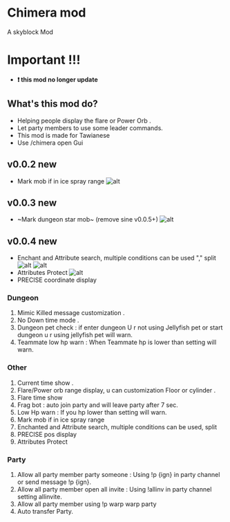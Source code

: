 # Chimera mod
A skyblock Mod 

# Important !!!
* **❗ this mod no longer update**

## What's this mod do?
* Helping people display the flare or Power Orb . 
* Let party members to use some leader commands.
* This mod is made for Tawianese
* Use /chimera open Gui

## v0.0.2 new 
* Mark mob if in ice spray range 
![alt](https://media.discordapp.net/attachments/900668261748867082/1129432987784716368/ice.png?width=1581&height=889)

## v0.0.3 new
* ~Mark dungeon star mob~ (remove sine v0.0.5+)
![alt](https://media.discordapp.net/attachments/900668261748867082/1129743002961711214/image.png?width=1581&height=889)

## v0.0.4 new 
*  Enchant and Attribute search, multiple conditions can be used "," split
![alt](https://media.discordapp.net/attachments/1051689830431600692/1130156915335364741/image.png?width=1581&height=889)
![alt](https://media.discordapp.net/attachments/876354100315439114/1130159699388534906/image.png?width=1581&height=889)
* Attributes Protect
![alt](https://media.discordapp.net/attachments/876354100315439114/1130437352142155826/2023-07-17_17.53.32.png?width=1581&height=889)
* PRECISE coordinate display


### Dungeon 
1. Mimic Killed message customization .
2. No Down time mode .
3. Dungeon pet check : if enter dungeon U r not using Jellyfish pet or start dungeon u r using jellyfish pet will warn.
4. Teammate low hp warn : When Teammate hp is lower than setting will warn.

### Other
1. Current time show .
2. Flare/Power orb range display, u can customization Floor or cylinder .
3. Flare time show 
4. Frag bot : auto join party and will leave party after 7 sec.
5. Low Hp warn : If you hp lower than setting will warn.
6. Mark mob if in ice spray range
7. Enchanted and Attribute search, multiple conditions can be used, split
8. PRECISE pos display
9. Attributes Protect

### Party
1. Allow all party member party someone : Using !p {ign} in party channel  or send message !p {ign}.
2. Allow all party member open all invite : Using !allinv in party channel setting allinvite.
3. Allow all party member using !p warp warp party 
4. Auto transfer Party.
